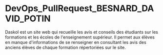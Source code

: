 # DevOps_PullRequest_BESNARD_DAVID_POTIN

Daskol est un site web qui recueille les avis et conseils des étudiants sur les formations et les écoles de l'enseignement supérieur. Il permet aux élèves en manque d'informations de se renseigner en consultant les avis des anciens élèves de chaque formation répertoriées sur le site.
